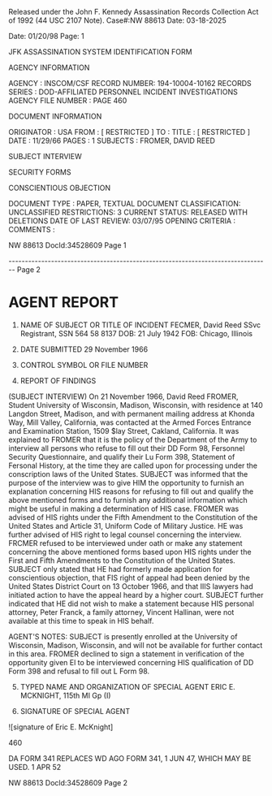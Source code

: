Released under the John F. Kennedy
Assassination Records Collection Act of
1992 (44 USC 2107 Note). Case#:NW
88613 Date: 03-18-2025

Date: 01/20/98
Page: 1

JFK ASSASSINATION SYSTEM
IDENTIFICATION FORM

AGENCY INFORMATION

AGENCY : INSCOM/CSF
RECORD NUMBER: 194-10004-10162
RECORDS SERIES : DOD-AFFILIATED PERSONNEL INCIDENT INVESTIGATIONS
AGENCY FILE NUMBER : PAGE 460

DOCUMENT INFORMATION

ORIGINATOR : USA
FROM : [ RESTRICTED ]
TO :
TITLE : [ RESTRICTED ]
DATE : 11/29/66
PAGES : 1
SUBJECTS : FROMER, DAVID REED

SUBJECT INTERVIEW

SECURITY FORMS

CONSCIENTIOUS OBJECTION

DOCUMENT TYPE : PAPER, TEXTUAL DOCUMENT
CLASSIFICATION: UNCLASSIFIED
RESTRICTIONS: 3
CURRENT STATUS: RELEASED WITH DELETIONS
DATE OF LAST REVIEW: 03/07/95
OPENING CRITERIA :
COMMENTS :

NW 88613 DocId:34528609 Page 1


-------------------------------------------------------------------------------- Page 2

# AGENT REPORT

1. NAME OF SUBJECT OR TITLE OF INCIDENT
   FECMER, David Reed
   SSvc Registrant, SSN 564 58 8137
   DOB: 21 July 1942
   FOB: Chicago, Illinois

2. DATE SUBMITTED
   29 November 1966

3. CONTROL SYMBOL OR FILE NUMBER

4. REPORT OF FINDINGS

(SUBJECT INTERVIEW) On 21 November 1966, David Reed FROMER, Student
University of Wisconsin, Madison, Wisconsin, with residence at 140 Langdon
Street, Madison, and with permanent mailing address at Khonda Way, Mill Valley,
California, was contacted at the Armed Forces Entrance and Examination Station,
1509 $lay Street, Cakland, California. It was explained to FROMER that it is
the policy of the Department of the Army to interview all persons who refuse to
fill out their DD Form 98, Fersonnel Security Questionnaire, and qualify their
Lu Form 398, Statement of Fersonal History, at the time they are called upon for
processing under the conscription laws of the United States. SUBJECT was informed
that the purpose of the interview was to give HIM the opportunity to furnish an
explanation concerning HIS reasons for refusing to fill out and qualify the
above mentioned forms and to furnish any additional information which might be
useful in making a determination of HIS case. FROMER was advised of HIS rights
under the Fifth Amendment to the Constitution of the United States and Article
31, Uniform Code of Military Justice. HE was further advised of HIS right to
legal counsel concerning the interview. FRCMER refused to be interviewed under
oath or make any statement concerning the above mentioned forms based upon HIS
rights under the First and Fifth Amendments to the Constitution of the United
States. SUBJECT only stated that HE had formerly made application for conscientious
objection, that FIS right of appeal had been denied by the United States District
Court on 13 October 1966, and that IIIS lawyers had initiated action to have the
appeal heard by a higher court. SUBJECT further indicated that HE did not wish
to make a statement because HIS personal attorney, Peter Franck, a family attorney,
Vincent Hallinan, were not available at this time to speak in HIS behalf.

AGENT'S NOTES: SUBJECT is presently enrolled at the University of
Wisconsin, Madison, Wisconsin, and will not be available for further contact in
this area. FROMER declined to sign a statement in verification of the opportunity
given El to be interviewed concerning HIS qualification of DD Form 398 and refusal
to fill out L Form 98.

5. TYPED NAME AND ORGANIZATION OF SPECIAL AGENT
   ERIC E. MCKNIGHT, 115th MI Gp (I)

6. SIGNATURE OF SPECIAL AGENT

![signature of Eric E. McKnight]

460

DA FORM 341 REPLACES WD AGO FORM 341, 1 JUN 47, WHICH MAY BE USED.
1 APR 52

NW 88613 Docld:34528609 Page 2
